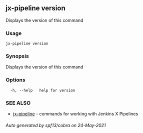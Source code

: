 ## jx-pipeline version

Displays the version of this command

### Usage

```
jx-pipeline version
```

### Synopsis

Displays the version of this command

### Options

```
  -h, --help   help for version
```

### SEE ALSO

* [jx-pipeline](jx-pipeline.md)	 - commands for working with Jenkins X Pipelines

###### Auto generated by spf13/cobra on 24-May-2021
